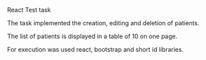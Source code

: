 React Test task

The task implemented the creation, editing and deletion of patients.

The list of patients is displayed in a table of 10 on one page.

For execution was used react, bootstrap and short id libraries.